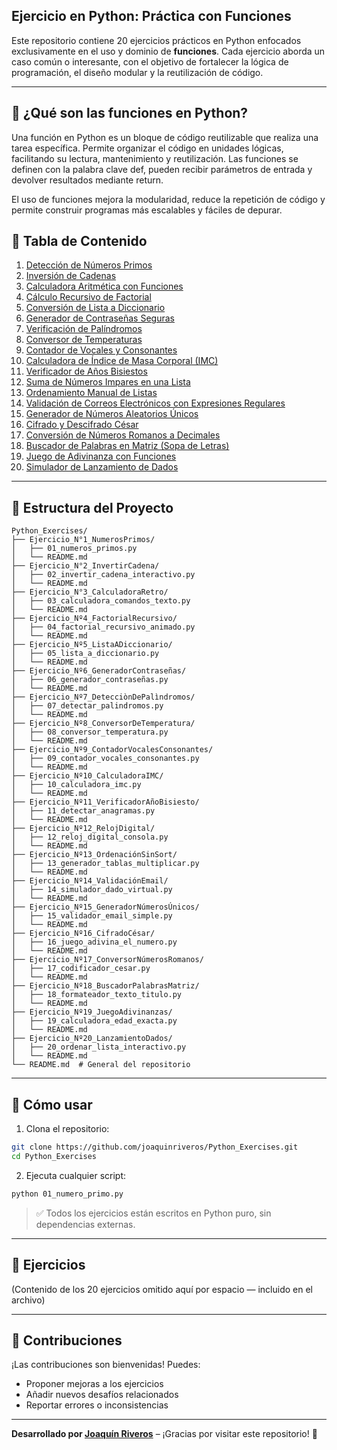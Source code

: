 ## Ejercicio en Python: Práctica con Funciones

Este repositorio contiene 20 ejercicios prácticos en Python enfocados exclusivamente en el uso y dominio de **funciones**. Cada ejercicio aborda un caso común o interesante, con el objetivo de fortalecer la lógica de programación, el diseño modular y la reutilización de código.

---

## 📘 ¿Qué son las funciones en Python?
Una función en Python es un bloque de código reutilizable que realiza una tarea específica. Permite organizar el código en unidades lógicas, facilitando su lectura, mantenimiento y reutilización. Las funciones se definen con la palabra clave def, pueden recibir parámetros de entrada y devolver resultados mediante return.

El uso de funciones mejora la modularidad, reduce la repetición de código y permite construir programas más escalables y fáciles de depurar.

## 📌 Tabla de Contenido

1. [Detección de Números Primos](#1-detección-de-números-primos)  
2. [Inversión de Cadenas](#2-inversión-de-cadenas)  
3. [Calculadora Aritmética con Funciones](#3-calculadora-aritmética-con-funciones)  
4. [Cálculo Recursivo de Factorial](#4-cálculo-recursivo-de-factorial)  
5. [Conversión de Lista a Diccionario](#5-conversión-de-lista-a-diccionario)  
6. [Generador de Contraseñas Seguras](#6-generador-de-contraseñas-seguras)  
7. [Verificación de Palíndromos](#7-verificación-de-palíndromos)  
8. [Conversor de Temperaturas](#8-conversor-de-temperaturas)  
9. [Contador de Vocales y Consonantes](#9-contador-de-vocales-y-consonantes)  
10. [Calculadora de Índice de Masa Corporal (IMC)](#10-calculadora-de-índice-de-masa-corporal-imc)  
11. [Verificador de Años Bisiestos](#11-verificador-de-años-bisiestos)  
12. [Suma de Números Impares en una Lista](#12-suma-de-números-impares-en-una-lista)  
13. [Ordenamiento Manual de Listas](#13-ordenamiento-manual-de-listas)  
14. [Validación de Correos Electrónicos con Expresiones Regulares](#14-validación-de-correos-electrónicos-con-expresiones-regulares)  
15. [Generador de Números Aleatorios Únicos](#15-generador-de-números-aleatorios-únicos)  
16. [Cifrado y Descifrado César](#16-cifrado-y-descifrado-césar)  
17. [Conversión de Números Romanos a Decimales](#17-conversión-de-números-romanos-a-decimales)  
18. [Buscador de Palabras en Matriz (Sopa de Letras)](#18-buscador-de-palabras-en-matriz-sopa-de-letras)  
19. [Juego de Adivinanza con Funciones](#19-juego-de-adivinanza-con-funciones)  
20. [Simulador de Lanzamiento de Dados](#20-simulador-de-lanzamiento-de-dados)

---

## 📂 Estructura del Proyecto

```
Python_Exercises/
├── Ejercicio_N°1_NumerosPrimos/
│   ├── 01_numeros_primos.py
│   └── README.md
├── Ejercicio_N°2_InvertirCadena/
│   ├── 02_invertir_cadena_interactivo.py
│   └── README.md
├── Ejercicio_N°3_CalculadoraRetro/
│   ├── 03_calculadora_comandos_texto.py
│   └── README.md
├── Ejercicio_Nº4_FactorialRecursivo/
│   ├── 04_factorial_recursivo_animado.py
│   └── README.md
├── Ejercicio_Nº5_ListaADiccionario/
│   ├── 05_lista_a_diccionario.py
│   └── README.md
├── Ejercicio_Nº6_GeneradorContraseñas/
│   ├── 06_generador_contraseñas.py
│   └── README.md
├── Ejercicio_Nº7_DetecciònDePalìndromos/
│   ├── 07_detectar_palindromos.py
│   └── README.md
├── Ejercicio_Nº8_ConversorDeTemperatura/
│   ├── 08_conversor_temperatura.py
│   └── README.md
├── Ejercicio_Nº9_ContadorVocalesConsonantes/
│   ├── 09_contador_vocales_consonantes.py
│   └── README.md
├── Ejercicio_Nº10_CalculadoraIMC/
│   ├── 10_calculadora_imc.py
│   └── README.md
├── Ejercicio_Nº11_VerificadorAñoBisiesto/
│   ├── 11_detectar_anagramas.py
│   └── README.md
├── Ejercicio_Nº12_RelojDigital/
│   ├── 12_reloj_digital_consola.py
│   └── README.md
├── Ejercicio_Nº13_OrdenaciónSinSort/
│   ├── 13_generador_tablas_multiplicar.py
│   └── README.md
├── Ejercicio_Nº14_ValidaciónEmail/
│   ├── 14_simulador_dado_virtual.py
│   └── README.md
├── Ejercicio_Nº15_GeneradorNúmerosÚnicos/
│   ├── 15_validador_email_simple.py
│   └── README.md
├── Ejercicio_Nº16_CifradoCésar/
│   ├── 16_juego_adivina_el_numero.py
│   └── README.md
├── Ejercicio_Nº17_ConversorNúmerosRomanos/
│   ├── 17_codificador_cesar.py
│   └── README.md
├── Ejercicio_Nº18_BuscadorPalabrasMatriz/
│   ├── 18_formateador_texto_titulo.py
│   └── README.md
├── Ejercicio_Nº19_JuegoAdivinanzas/
│   ├── 19_calculadora_edad_exacta.py
│   └── README.md
├── Ejercicio_Nº20_LanzamientoDados/
│   ├── 20_ordenar_lista_interactivo.py
│   └── README.md
└── README.md  # General del repositorio

```

---

## 🚀 Cómo usar

1. Clona el repositorio:

```bash
git clone https://github.com/joaquinriveros/Python_Exercises.git
cd Python_Exercises
```

2. Ejecuta cualquier script:

```bash
python 01_numero_primo.py
```

> ✅ Todos los ejercicios están escritos en Python puro, sin dependencias externas.

---

## 🧠 Ejercicios

(Contenido de los 20 ejercicios omitido aquí por espacio — incluido en el archivo)

---

## 🤝 Contribuciones

¡Las contribuciones son bienvenidas! Puedes:

- Proponer mejoras a los ejercicios
- Añadir nuevos desafíos relacionados
- Reportar errores o inconsistencias


---

**Desarrollado por [Joaquín Riveros](https://github.com/joaquinriveros)** – ¡Gracias por visitar este repositorio! 🎉
